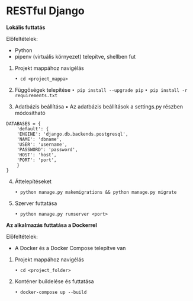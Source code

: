 # RESTful Django

**Lokális futtatás**

Előfeltételek:
- Python
- pipenv (virtuális környezet) telepítve, shellben fut


1. Projekt mappához navigélás
    ```
	• cd <project_mappa>
	```
	
2. Függőségek telepítése
        ```
		• pip install --upgrade pip
		```
		```
		• pip install -r requirements.txt
        ```


3. Adatbázis beállítása
	• Az adatbázis beállítások a settings.py részben módosítható
```
DATABASES = {
	'default': {
	'ENGINE': 'django.db.backends.postgresql',
	'NAME': 'dbname',
	'USER': 'username',
	'PASSWORD': 'password',
	'HOST': 'host',
	'PORT': 'port',
	}
}
```

4. Áttelepítéseket
    ```
	• python manage.py makemigrations && python manage.py migrate
    ```

	
5. Szerver futtatása
    ```
	• python manage.py runserver <port>
    ```
	



**Az alkalmazás futtatása a Dockerrel**

Előfeltételek:
- A Docker és a Docker Compose telepítve van


1. Projekt mappához navigélás
    ```
	• cd <project_folder>
    ```
	
2. Konténer buildelése és futtatása
    ```
	• docker-compose up --build
    ```
